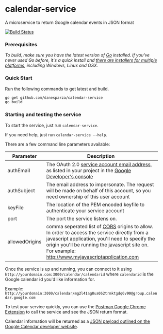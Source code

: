 # calendar-service
A microservice to return Google calendar events in JSON format

[![Build Status](https://drone.io/github.com/danesparza/calendar-service/status.png)](https://drone.io/github.com/danesparza/calendar-service/latest)

### Prerequisites
*To build, make sure you have the latest version of [Go](http://golang.org/) installed.  If you've never used Go before, it's a quick install and [there are installers for multiple platforms](http://golang.org/doc/install), including Windows, Linux and OSX.*

### Quick Start

Run the following commands to get latest and build.

```bash
go get github.com/danesparza/calendar-service
go build
```

### Starting and testing the service
To start the service, just run `calendar-service`.  

If you need help, just run `calendar-service --help`.

There are a few command line parameters available:

Parameter       | Description
----------      | -----------
authEmail       | The OAuth 2.0 [service account email address](https://developers.google.com/console/help/new/#serviceaccounts), as listed in your project in the [Google Developer's console](https://console.developers.google.com)
authSubject     | The email address to impersonate.  The request will be made on behalf of this account, so you need ownership of this user account
keyFile         | The location of the PEM encoded keyfile to authenticate your service account
port            | The port the service listens on.  
allowedOrigins  | comma seperated list of [CORS](http://en.wikipedia.org/wiki/Cross-origin_resource_sharing) origins to allow.  In order to access the service directly from a javascript application, you'll need to specify the origin you'll be running the javascript site on.  For example: http://www.myjavascriptapplication.com

Once the service is up and running, you can connect to it using
`http://yourdomain.com:3000/calendar/calendarid` where `calendarid` is the Google calendar id you'd like information for.  

Example: `http://yourdomain:3000/calendar/mg2l41ag8ua062trmktgdq6v90@group.calendar.google.com`

To test your service quickly, you can use the [Postman Google Chrome Extension](https://chrome.google.com/webstore/detail/postman-rest-client/fdmmgilgnpjigdojojpjoooidkmcomcm?hl=en) to call the service and see the JSON return format.

Calendar information will be returned as a [JSON payload outlined on the Google Calendar developer website](https://developers.google.com/google-apps/calendar/v3/reference/events).
